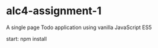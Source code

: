 # alc4-assignment-1
A single page Todo application using vanilla JavaScript ES5

start: npm install
